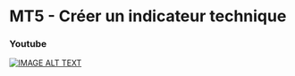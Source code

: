 # MT5 - Créer un indicateur technique

### Youtube

[![IMAGE ALT TEXT](http://img.youtube.com/vi/wZ8DqwcteOI/0.jpg)](http://www.youtube.com/watch?v=wZ8DqwcteOI "MT5 - Créer un indicateur technique")